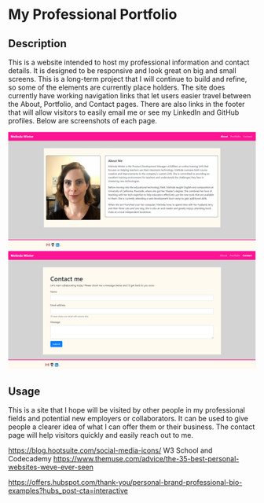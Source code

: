 # My Professional Portfolio

## Description

This is a website intended to host my professional information and contact details. It is designed to be responsive and look great on big and small screens. This is a long-term project that I will continue to build and refine, so some of the elements are currently place holders. The site does currently have working navigation links that let users easier travel between the About, Portfolio, and Contact pages. There are also links in the footer that will allow visitors to easily email me or see my LinkedIn and GitHub profiles. Below are screenshots of each page.

![About Page](about-me.png)
![Contact Page](contact.png)

## Usage

This is a site that I hope will be visited by other people in my professional fields and potential new employers or collaborators. It can be used to give people a clearer idea of what I can offer them or their business. The contact page will help visitors quickly and easily reach out to me.

https://blog.hootsuite.com/social-media-icons/
W3 School and Codecademy
https://www.themuse.com/advice/the-35-best-personal-websites-weve-ever-seen

https://offers.hubspot.com/thank-you/personal-brand-professional-bio-examples?hubs_post-cta=interactive
